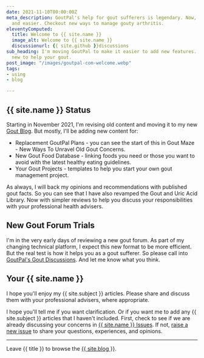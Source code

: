 ```yaml
---
date: 2021-11-10T00:00:00Z
meta_description: GoutPal's help for gout sufferers is legendary. Now, it's even better
  and easier. Checkout new ways to manage gouty arthritis.
eleventyComputed:
  title: Welcome to {{ site.name }}
  image_alt: Welcome to {{ site.name }}
  discussionurl: {{ site.github }}discussions
sub_heading: I'm moving GoutPal to make it easier to add new features. See what's
  new to help your gout.
post_image: "/images/goutpal-com-welcome.webp"
tags:
- using
- blog

---
```

## {{ site.name }} Status

Starting in November 2021, I'm revising old content and moving it to my new [Gout Blog](/blog/). But mostly, I'll be adding new content for:

* Replacement GoutPal Plans - you can see the start of this in Gout Maze - New Ways To Unravel Old Gout Concerns.
* New Gout Food Database - linking foods you need or those you want to avoid with the latest healthy eating guidelines.
* Your Gout Projects - templates to help you start your own gout management project.

As always, I will back my opinions and recommendations with published gout facts. So you can see that I have also revamped the Gout and Uric Acid Library. Now with simpler reviews to help you discuss your responsibilities with your professional health advisers.

## New Gout Forum Trials

I'm in the very early days of reviewing a new gout forum. As part of my changing technical platform, I expect this new format to be more efficient. But the real test is how it helps you as a gout sufferer. So please call into <a href="{{ discussionurl }}">GoutPal's Gout Discussions</a>. And let me know what you think.

## Your {{ site.name }}

I hope you'll enjoy my {{ site.subject }} articles. Please share and discuss them with your professional advisers, where appropriate.

I hope you'll tell me if you want clarification. Or if you want me to add any {{ site.subject }} articles that I haven't included. First, check to see if we are already discussing your concerns in <a href="{{ site.github }}issues">{{ site.name }} Issues</a>. If not, <a href="{{ site.github }}issues/new/choose">raise a new issue</a> to share your questions, experiences, and opinions.

***

Leave {{ title }} to browse the <a href="/blog">{{ site.blog }}</a>.
